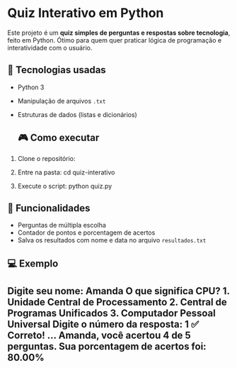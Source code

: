 # Quiz Interativo em Python

Este projeto é um **quiz simples de perguntas e respostas sobre tecnologia**, feito em Python. Ótimo para quem quer praticar lógica de programação e interatividade com o usuário.

## 🚀 Tecnologias usadas
- Python 3
- Manipulação de arquivos `.txt`
- Estruturas de dados (listas e dicionários)

   ## 🎮 Como executar
1. Clone o repositório:

2. Entre na pasta: cd quiz-interativo 

3. Execute o script: python quiz.py

## 📝 Funcionalidades
- Perguntas de múltipla escolha
- Contador de pontos e porcentagem de acertos
- Salva os resultados com nome e data no arquivo `resultados.txt`

## 💻 Exemplo

Digite seu nome: Amanda
O que significa CPU?
	1.	Unidade Central de Processamento
	2.	Central de Programas Unificados
	3.	Computador Pessoal Universal
Digite o número da resposta: 1
✅ Correto!
…
Amanda, você acertou 4 de 5 perguntas.
Sua porcentagem de acertos foi: 80.00%
  ---
